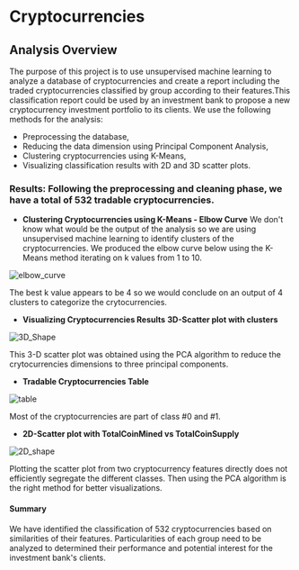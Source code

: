 # Cryptocurrencies
## Analysis Overview
   The purpose of this project is to use unsupervised machine learning to analyze a database of cryptocurrencies and create a report including the traded cryptocurrencies          classified by 
   group according to their features.This classification report could be used by an investment bank to propose a new cryptocurrency investment portfolio to its clients.
   We use the following methods for the analysis:

   * Preprocessing the database,
   * Reducing the data dimension using Principal Component Analysis,
   * Clustering cryptocurrencies using K-Means,
   * Visualizing classification results with 2D and 3D scatter plots. 

### Results: Following the preprocessing and cleaning phase, we have a total of 532 tradable cryptocurrencies.

* **Clustering Cryptocurrencies using K-Means - Elbow Curve**
We don't know what would be the output of the analysis so we are using unsupervised machine learning to identify clusters of the cryptocurrencies.
We produced the elbow curve below using the K-Means method iterating on k values from 1 to 10.

![elbow_curve](https://user-images.githubusercontent.com/90277142/150712148-5ff9bec2-a43b-4596-ae38-32a8e76e1bc6.png)

The best k value appears to be 4 so we would conclude on an output of 4 clusters to categorize the crytocurrencies.

* **Visualizing Cryptocurrencies Results**
  **3D-Scatter plot with clusters**
  
 ![3D_Shape](https://user-images.githubusercontent.com/90277142/150712170-7d45d702-b275-4e8c-91f8-f099b8118c02.png)
 
 This 3-D scatter plot was obtained using the PCA algorithm to reduce the crytocurrencies dimensions to three principal components.
 
 * **Tradable Cryptocurrencies Table**
 
 ![table](https://user-images.githubusercontent.com/90277142/150712702-efd2db10-70b7-49ea-85e2-0e75c4faeccb.png)

 
 Most of the cryptocurrencies are part of class #0 and #1.
* **2D-Scatter plot with TotalCoinMined vs TotalCoinSupply**

![2D_shape](https://user-images.githubusercontent.com/90277142/150712903-eeb97fbb-21f5-4ec2-afa0-f40b8d62ccf0.png)


Plotting the scatter plot from two cryptocurrency features directly does not efficiently segregate the different classes. Then using the PCA algorithm is the right method for better visualizations.

#### Summary
We have identified the classification of 532 cryptocurrencies based on similarities of their features.
Particularities of each group need to be analyzed to determined their performance and potential interest for the investment bank's clients.
